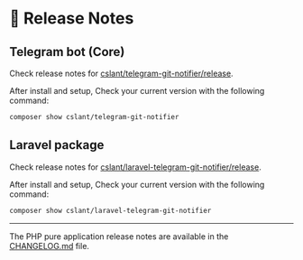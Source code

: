 # 🚀 Release Notes

## Telegram bot (Core)

Check release notes
for [cslant/telegram-git-notifier/release](https://github.com/cslant/telegram-git-notifier/releases).


After install and setup, Check your current version with the following command:

```bash
composer show cslant/telegram-git-notifier
```

## Laravel package

Check release notes
for [cslant/laravel-telegram-git-notifier/release](https://github.com/cslant/laravel-telegram-git-notifier/releases).


After install and setup, Check your current version with the following command:

```bash
composer show cslant/laravel-telegram-git-notifier
```

---

The PHP pure application release notes are available in the [CHANGELOG.md](https://github.com/cslant/telegram-git-notifier-app/blob/main/CHANGELOG.md) file.
